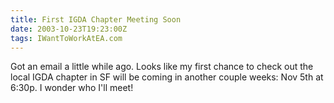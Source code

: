 ```yaml
---
title: First IGDA Chapter Meeting Soon
date: 2003-10-23T19:23:00Z
tags: IWantToWorkAtEA.com
---
```

Got an email a little while ago. Looks like my first chance to check out the local IGDA chapter in SF will be coming in another couple weeks: Nov 5th at 6:30p. I wonder who I'll meet!
